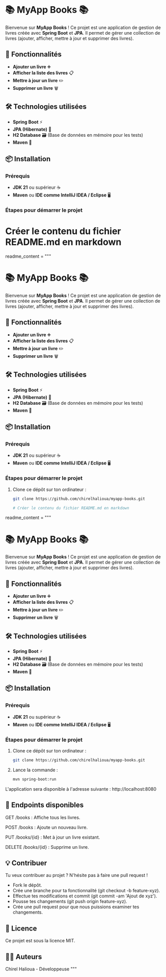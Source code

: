 # 📚 MyApp Books 📚

Bienvenue sur **MyApp Books** ! Ce projet est une application de gestion de livres créée avec **Spring Boot** et **JPA**. Il permet de gérer une collection de livres (ajouter, afficher, mettre à jour et supprimer des livres).

## 🚀 Fonctionnalités

- **Ajouter un livre** ➕
- **Afficher la liste des livres** 📋
- **Mettre à jour un livre** ✏️
- **Supprimer un livre** 🗑️

## 🛠️ Technologies utilisées

- **Spring Boot** ⚡️
- **JPA (Hibernate)** 💾
- **H2 Database** 🗃️ (Base de données en mémoire pour les tests)
- **Maven** 🔧

## 📦 Installation

### Prérequis

- **JDK 21** ou supérieur ☕
- **Maven** ou **IDE comme IntelliJ IDEA / Eclipse** 🖥️

### Étapes pour démarrer le projet

# Créer le contenu du fichier README.md en markdown
readme_content = """
# 📚 MyApp Books 📚

Bienvenue sur **MyApp Books** ! Ce projet est une application de gestion de livres créée avec **Spring Boot** et **JPA**. Il permet de gérer une collection de livres (ajouter, afficher, mettre à jour et supprimer des livres).

## 🚀 Fonctionnalités

- **Ajouter un livre** ➕
- **Afficher la liste des livres** 📋
- **Mettre à jour un livre** ✏️
- **Supprimer un livre** 🗑️

## 🛠️ Technologies utilisées

- **Spring Boot** ⚡️
- **JPA (Hibernate)** 💾
- **H2 Database** 🗃️ (Base de données en mémoire pour les tests)
- **Maven** 🔧

## 📦 Installation

### Prérequis

- **JDK 21** ou supérieur ☕
- **Maven** ou **IDE comme IntelliJ IDEA / Eclipse** 🖥️

### Étapes pour démarrer le projet

1. Clone ce dépôt sur ton ordinateur :

   ```bash
   git clone https://github.com/chirelhalioua/myapp-books.git

   # Créer le contenu du fichier README.md en markdown
readme_content = """
# 📚 MyApp Books 📚

Bienvenue sur **MyApp Books** ! Ce projet est une application de gestion de livres créée avec **Spring Boot** et **JPA**. Il permet de gérer une collection de livres (ajouter, afficher, mettre à jour et supprimer des livres).

## 🚀 Fonctionnalités

- **Ajouter un livre** ➕
- **Afficher la liste des livres** 📋
- **Mettre à jour un livre** ✏️
- **Supprimer un livre** 🗑️

## 🛠️ Technologies utilisées

- **Spring Boot** ⚡️
- **JPA (Hibernate)** 💾
- **H2 Database** 🗃️ (Base de données en mémoire pour les tests)
- **Maven** 🔧

## 📦 Installation

### Prérequis

- **JDK 21** ou supérieur ☕
- **Maven** ou **IDE comme IntelliJ IDEA / Eclipse** 🖥️

### Étapes pour démarrer le projet

1. Clone ce dépôt sur ton ordinateur :

   ```bash
   git clone https://github.com/chirelhalioua/myapp-books.git


2. Lance la commande :

   ```bash
   mvn spring-boot:run

L'application sera disponible à l'adresse suivante :
http://localhost:8080

## 📢 Endpoints disponibles
GET /books : Affiche tous les livres.

POST /books : Ajoute un nouveau livre.

PUT /books/{id} : Met à jour un livre existant.

DELETE /books/{id} : Supprime un livre.

## 💡 Contribuer
Tu veux contribuer au projet ? N'hésite pas à faire une pull request !

- Fork le dépôt.
- Crée une branche pour ta fonctionnalité (git checkout -b feature-xyz).
- Effectue tes modifications et commit (git commit -am 'Ajout de xyz').
- Pousse tes changements (git push origin feature-xyz).
- Crée une pull request pour que nous puissions examiner tes changements.

## 📝 Licence
Ce projet est sous la licence MIT.

## 🧑‍💻 Auteurs
Chirel Halioua - Développeuse  """
